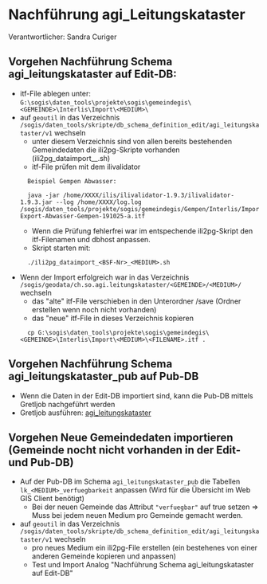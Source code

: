 # Nachführung agi_Leitungskataster

Verantwortlicher: Sandra Curiger

## Vorgehen Nachführung Schema agi_leitungskataster auf Edit-DB:
* itf-File ablegen unter: `G:\sogis\daten_tools\projekte\sogis\gemeindegis\<GEMEINDE>\Interlis\Import\<MEDIUM>\`
* auf `geoutil` in das Verzeichnis `/sogis/daten_tools/skripte/db_schema_definition_edit/agi_leitungskataster/v1` wechseln
  * unter diesem Verzeichnis sind von allen bereits bestehenden Gemeindedaten die ili2pg-Skripte vorhanden (ili2pg_dataimport_<BSF-Nr>_<MEDIUM>.sh)
  * itf-File prüfen mit dem ilivalidator
  ```
    Beispiel Gempen Abwasser:

    java -jar /home/XXXX/ilis/ilivalidator-1.9.3/ilivalidator-1.9.3.jar --log /home/XXXX/log.log /sogis/daten_tools/projekte/sogis/gemeindegis/Gempen/Interlis/Import/abwasser/Interlis-Export-Abwasser-Gempen-191025-a.itf
   ```
  * Wenn die Prüfung fehlerfrei war im entspechende ili2pg-Skript den itf-Filenamen und dbhost anpassen.
  * Skript starten mit:
  ```
    ./ili2pg_dataimport_<BSF-Nr>_<MEDIUM>.sh
  ```
* Wenn der Import erfolgreich war in das Verzeichnis `/sogis/geodata/ch.so.agi.leitungskataster/<GEMEINDE>/<MEDIUM>/` wechseln
  * das "alte" itf-File verschieben in den Unterordner /save (Ordner erstellen wenn noch nicht vorhanden)
  * das "neue" itf-File in dieses Verzeichnis kopieren
  ```
    cp G:\sogis\daten_tools\projekte\sogis\gemeindegis\<GEMEINDE>\Interlis\Import\<MEDIUM>\<FILENAME>.itf .
  ```
 
## Vorgehen Nachführung Schema agi_leitungskataster_pub auf Pub-DB
* Wenn die Daten in der Edit-DB importiert sind, kann die Pub-DB mittels Gretljob nachgeführt werden
* Gretljob ausführen: [agi_leitungskataster](https://github.com/sogis/gretljobs/tree/master/agi_leitungskataster_pub)
 
## Vorgehen Neue Gemeindedaten importieren (Gemeinde nocht nicht vorhanden in der Edit- und Pub-DB)
* Auf der Pub-DB im Schema `agi_leitungskataster_pub` die Tabellen `lk_<MEDIUM>_verfuegbarkeit` anpassen (Wird für die Übersicht im Web GIS Client benötigt)
  * Bei der neuen Gemeinde das Attribut `"verfuegbar"` auf true setzen => Muss bei jedem neuen Medium pro Gemeinde gemacht werden.
* auf `geoutil` in das Verzeichnis `/sogis/daten_tools/skripte/db_schema_definition_edit/agi_leitungskataster/v1` wechseln
  * pro neues Medium ein ili2pg-File erstellen (ein bestehenes von einer anderen Gemeinde kopieren und anpassen)
  * Test und Import Analog "Nachführung Schema agi_leitungskataster auf Edit-DB"
